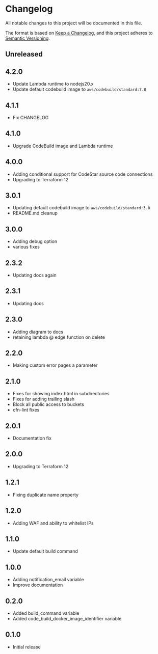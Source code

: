 # Changelog

All notable changes to this project will be documented in this file.

The format is based on [Keep a Changelog](https://keepachangelog.com/en/1.0.0/),
and this project adheres to [Semantic Versioning](https://semver.org/spec/v2.0.0.html).

## Unreleased

## 4.2.0

* Update Lambda runtime to nodejs20.x
* Update default codebuild image to `aws/codebuild/standard:7.0`

## 4.1.1

* Fix CHANGELOG

## 4.1.0

* Upgrade CodeBuild image and Lambda runtime

## 4.0.0

* Adding conditional support for CodeStar source code connections
* Upgrading to Terraform 12

## 3.0.1

* Updating default codebuild image to `aws/codebuild/standard:3.0`
* README.md cleanup

## 3.0.0

* Adding debug option
* various fixes

## 2.3.2

* Updating docs again

## 2.3.1

* Updating docs

## 2.3.0

* Adding diagram to docs
* retaining lambda @ edge function on delete

## 2.2.0

* Making custom error pages a parameter

## 2.1.0

* Fixes for showing index.html in subdirectories
* Fixes for adding trailing slash
* Block all public access to buckets
* cfn-lint fixes

## 2.0.1

* Documentation fix

## 2.0.0

* Upgrading to Terraform 12

## 1.2.1

* Fixing duplicate name property

## 1.2.0

* Adding WAF and ability to whitelist IPs

## 1.1.0

* Update default build command

## 1.0.0

* Adding notification_email variable
* Improve documentation

## 0.2.0

* Added build_command variable
* Added code_build_docker_image_identifier variable

## 0.1.0

* Initial release
